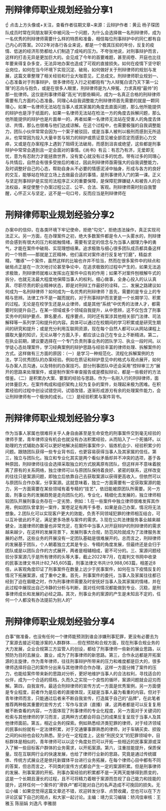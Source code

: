 # 刑辩律师职业规划经验分享1

☝ 点击上方头像或+关注，查看作者往期文章~来源：云辩护作者：黄云 杨子琛团队成员时常在同朋友聊天中被问及一个问题，为什么会选择做一名刑辩律师，成为一名优秀的刑辩律师需要什么样的特质和准备，相信每位刑事辩护中的同仁都有自己内心的答案。2022年对各行各业来说，都是一个极其压抑的年份，反复的疫情、低迷的经济形势都给人们制造了成吨的压力。不夸张地说，对刑事辩护而言，这样的打击无异是更加巨大的。会见成了今年的首要难题，甚至阅卷、开庭也比往年要来得复杂多变，无法异地办案也造成了可观的直接损失。如何在疫情下坚守职业岗位，如何在当今环境下实现沉淀、破局，如何做好关于刑辩律师的规划与发展，这篇文章整理了相关经验和行业大咖意见，汇总成文。刑辩律师职业规划一、心态准备对于刑事辩护，很多律师在入行之初都抱有“为人辩冤白谤乃天下第一公理”的志向与抱负，或是在很多人眼里，刑辩律师是为人伸冤、力求真相“最帅”的那一批律师。这仅是刑事律师最“高光”的那些瞬间，成为一名真正合格的刑辩律师需要有几方面的心态准备。同理心&自我调整能力刑辩律师首先需要的就是一颗同理心，如果一名律师无法站在当事人或其家属的角度去直面问题，那么他所能提供的辩护也是浮于纸面的，如果一名律师无法站在检法一方的角度去拆解问题，那么他所能提供的辩护也是片面单一的，再者如果一名律师无法站在受害人的角度去体谅、共情，那么也很难与他们达成谅解。在这个过程中，也需要极强的自我调整能力，团队小伙伴常常会因为一个案子被驳回，或是当事人被判以极刑而感到无所适从，也常常因为投入大量辛苦与努力的辩护或质证意见被全部否定而感到心力交瘁，又或是在办案程序上遇到了阻碍无法破局，而感到沮丧或绝望，这些都是刑事辩护中常常会遇到且一定会面对的事情。《尚书》有云：有忍乃有济，无爱即无忧，意为有忍耐力才能拯救世界，没有爱心就没有过多的忧虑。带有过多的同理心与共情后，自然会有很多受挫后的难过，因此刑辩律师亟需强大的自我调整能力，及时调整好自己的心态，帮助自身从不必要的情感泥淖中抽身，形成与各方的良好的交互，能够站在特定立场上去做最合适的事情，是刑事律师入门的第一课。正义与坚定刑事辩护是实现司法程序正义的重要保障，是保障犯罪嫌疑人和被告人的合法权益，来促使整个办案过程公正、公平、合法、客观。刑辩律师需时刻自我警醒，心怀正义与坚定，这不是一句口号，反而应当是刑辩律师在

# 刑辩律师职业规划经验分享2

办案中的信仰，在各类环境下牢记使命，拒绝“勾兑”，拒绝违法操作，真正实现司法正义。另一方面，在办理案件之初，绝大多数案件都是令人一头雾水的，刑辩律师会感到有很大的压力和抵触情绪，需要有坚定的信念与为当事人据理力争的勇气，才能在案件中破局、实现理想结果。追求极致与细心很多团队成员都具备这样的一个特质——那就是工匠精神，他们喜欢对案件进行反复地“打磨”，精益求精，“雕琢”一个案件，虽然这样的比喻也许并不恰当，然而在很多案件中的辩点和破局点正是在一次次地讨论甚至争论中，在追求极致的过程中产生的，如果无法追求极致，刑辩律师就难以发挥出在案件中应有的作用；如果不对案件刨根解牛式的拆分，也就无法最大程度地保障当事人的权利。细心做事，全身心投入的认认真真、尽职尽责的职业精神状态，即是对刑辩工作最好的诠释。二、发展之路建议如何成为一名刑辩律师？如何成为一名优秀的刑辩律师？首先，需要的是专业上的专精与思辨。法律工作不是一蹴而就的，对于刑事辩护而言更是一个长期学习、积累的过程。无论是在校学生还是从业律师，或是其他“系统”中优秀的法律人才，都需要时刻提升自己，在某一领域或多个领域自我提升，从中思辨，这不仅包含了刑事实务中的辩护要点、罪名要点、程序要点，同时还有案涉其他相关部门法律、司法解释等一系列学习和提升的内容。具体可以通过在校期间的学习积累或是研究生期间的研究和提升；或是充分利用互联网资源，现在每个自然人都可以从网站课程上摄取大量的知识，无论从哪个方面入手，都应该让自己在专业上不断精进。第二，在执业前期，建议要选择在一个专门负责刑事业务的团队学习、执业一段时间。以学徒心态处理案件，学习经典案例的辩护思路与经验丰富的律师处理、拆解案件的方式。这样做有三方面的原因：（一）是学习一种规范化、流程化拆解案例的方法，学习优秀团队的办案经验。例如在质证和辩护意见中的格式与观点展开，如何与办案人员沟通，以及特别的办案技巧，部分刑事团队中还会采用“控辩审三方”展开的思路来处理案件，或是制作案件审查报告或是模拟辩论，都是一些极好的方法借鉴。（二）是积累办大案、要案的经验与思路，作为一名刚入行的刑辩律师，面对体量巨大，在案件构成和组织架构上较为复杂的案件，处理起来极为困难。在积累经验的过程中创设试错空间，试错改错，逐渐形成游刃有余的处理案件能力，会让刑辩律师有一个极快的成长。（三）是经验积累与案件背书。

# 刑辩律师职业规划经验分享3

作为当事人家属也很难将关乎人身自由甚至是生命安危的刑事案件交到毫无经验的律师手里，青年律师没有机会也就没有办法积累经验，从而陷入了一个死循环。以助理的方式辅助办案可以更好地解决前期刑事案件少、锻炼机会少、经验积累少的问题。跟随团队获得一些专业背书后，也更容易获得当事人及其家属的信任。第三，独立与团队化。独立和专业化其实是两个看似矛盾却并不冲突的选项，基于各种原因，刑辩律师往往会选择采取独立的方式脱离原有团队，但这样并不意味着脱离了原有的关系网络，独立律师可以与原团队保持着良好、紧密的联系，这样改变的往往只是案源问题，即独立后依靠自己去获取案源以获得更高收入，但依然可以与原团队合作办案，分享案源。这就意味着，独立一方面需要有一定获取案源的能力，另一方面需要在某些领域有着专精的“技艺”，依旧能被原团队所需要。另一方面，刑事业务的发展趋势是走向团队化的，专业化，精细化去发展的，独立律师相较团队开展刑事业务存在一定劣势，例如：1.在一些案件中独立律师很难发挥其作用，例如团队曾拿到一案件，案卷足足有两千多卷，如果是自己办案，情况将无法想象。2.团队化可以实现客户更大的效能，负责不同领域犯罪的律师相互结合，可以互补彼此的不足，满足更多场景与案件的需求。3.现在公共法律服务事业越来越健全，法援律师的数量也非常充足，在案件中当事人对开庭辩护的刑辩律师的需求越来越少，在这样的发展背景下，发展刑事大合规，防范风险就成为了法律服务发展的必然，这些业务的开展没有一定团队基础是很难展开的。总而言之，刑辩律师的发展基于团队，个人朝着独立尤其是专业、专精的角度发展，但最终还是会归于团队或是以团队合作的方式展开，两者是相辅相成，密不可分的。三、案源问题经验分享案源几乎是所有律师的头等大事，截止2022年7月，在裁判文书网中收录的民事法律文书共计82,745,605篇，刑事法律文书共计9,988,063篇，相差近8倍，从客观角度印证了刑事案件在数量上远少于民事案件，如何在当下疫情反复的情况下拓展案源，成了重中之重。首先，刑事案件的委托，当事人及家属往往都已经到了迫在眉睫之时，作为刑事律师需要及时安抚好当事人及其家属的情绪，并在此过程中展现出自己冷静的分析与判断，面对任何情况都能做到专业、沉稳，是刑事律师成长和发展的必经之路。其次，刑事业务的案源的产生是未知且不定的，任何一个人都没有办法提前为别人的“

# 刑辩律师职业规划经验分享4

白事”做准备，也没有任何一个律师能预测到谁会涉嫌刑事犯罪，更没有必要去为了案源去接近可能涉案的人群群体……但在预防和合规方面，现在刑事合规业务的大力发展，企业合规第三方监管人的创设，都给了刑事律师一些新的展业思路，以预防为目的去展业、置业，成为了刑事律师的新思路。第三，合作永远都是开拓案源的主旋律，作为青年律师，往往刑事辩护所带来的压力和难度都是巨大的，很多律师选择将自己的案件分出来与其他律师合作办理，这样一方面分摊了案件的压力，也能给案件带来新的思路对分析，更好地维护当事人的合法权利，寻找适合的伙伴，成为一个合适的搭档，久而久之实现一个良性的循环，案源问题就会迎刃而解。第四，自我宣传。最适合刑辩律师的宣传方式一方面是优秀案例，另一方面便是专业程度，前者作为是后者的直接体现，无疑是当事人最为看重的内容。但对于青年律师而言，只能通过后者来不断自我宣传，打造属于自己的“品牌”，在此笔者推荐两种极其重要的宣传方式：写作与宣讲（直播）课，这两者都是可以反复复用被不断查看的内容，一方面体现了刑事律师的专业化程度，另一方面对于关键词的检索与其他律师的学习而言，这两种方式都会将自己的成果反复呈现于当事人及其他律师面前。第五，相近业务的探索。例如熟悉经济类犯罪的律师，对于经济领域的民事纠纷就有一定法律积累，对于交通肇事罪熟悉的律师，对于车辆买卖、损毁之间的纠纷也会较为熟悉。至少在一定程度上，这些“刑民交叉”的犯罪领域中，目标群体是相似的，青年律师可以以这个角度处罚可以开拓一些相近的民事案源或深入了解一些目标客户群体的业务需求，以开拓案源。第六，注重技能提升，保质保量。现在互联网行业的快速发展，也给了律师行业新的思路，究竟是通过传统媒体、传统方式展业还是依托新媒体平台进行业务拓展，在每个律师心目中都有不同的答案，但总而言之，不同类的宣传方式都会产生一定的案源积累。但是刑事律师的发展、刑事案源的开拓、刑事办案经验的积累都不是一天两天能够得到质变的，这是一个长期且漫长的过程，且不可将精力着眼于案源而忽视了自己能力和技能的提升，这样任何一个案件的“滑铁卢”都可能对自己的名声造成不可挽回的损失。无讼小编：如果您觉得这篇文章还不错，欢迎转发分享、点赞收藏，您也可以在下方评论区留下自己的观点，和大家一起讨论。主编：靖力实习编辑：矫鸿佳审核：王雅玉 陈丽娟 刘逸凡 李雅朋

